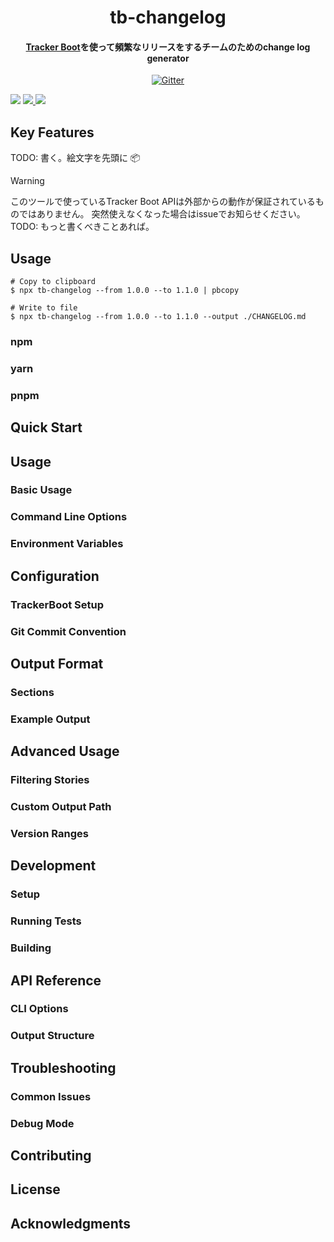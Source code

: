<h1 align="center">
  tb-changelog
</h1>

<h4 align="center">
<a href="https://trackerboot.com">Tracker Boot</a>を使って頻繁なリリースをするチームのためのchange log generator
</h4>

<p align="center">
  <a href="https://badge.fury.io/js/electron-markdownify">
    <img src="https://badge.fury.io/js/electron-markdownify.svg"
         alt="Gitter"></a>

<a href="https://gitter.im/amitmerchant1990/electron-markdownify"><img src="https://badges.gitter.im/amitmerchant1990/electron-markdownify.svg"></a>
  <a href="https://saythanks.io/to/bullredeyes@gmail.com">
      <img src="https://img.shields.io/badge/SayThanks.io-%E2%98%BC-1EAEDB.svg">
  </a>
  <a href="https://www.paypal.me/AmitMerchant">
    <img src="https://img.shields.io/badge/$-donate-ff69b4.svg?maxAge=2592000&amp;style=flat">
  </a>
</p>


## Key Features
TODO: 書く。絵文字を先頭に
📦 


> [!WARNING] 
> このツールで使っているTracker Boot APIは外部からの動作が保証されているものではありません。
> 突然使えなくなった場合はissueでお知らせください。
> TODO: もっと書くべきことあれば。

## Usage
```shell
# Copy to clipboard
$ npx tb-changelog --from 1.0.0 --to 1.1.0 | pbcopy

# Write to file
$ npx tb-changelog --from 1.0.0 --to 1.1.0 --output ./CHANGELOG.md
```

### npm

### yarn

### pnpm

## Quick Start

## Usage

### Basic Usage

### Command Line Options

### Environment Variables

## Configuration

### TrackerBoot Setup

### Git Commit Convention

## Output Format

### Sections

### Example Output

## Advanced Usage

### Filtering Stories

### Custom Output Path

### Version Ranges

## Development

### Setup

### Running Tests

### Building

## API Reference

### CLI Options

### Output Structure

## Troubleshooting

### Common Issues

### Debug Mode

## Contributing

## License

## Acknowledgments